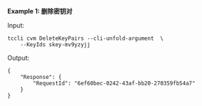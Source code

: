 **Example 1: 删除密钥对**



Input: 

```
tccli cvm DeleteKeyPairs --cli-unfold-argument  \
    --KeyIds skey-mv9yzyjj
```

Output: 
```
{
    "Response": {
        "RequestId": "6ef60bec-0242-43af-bb20-270359fb54a7"
    }
}
```

